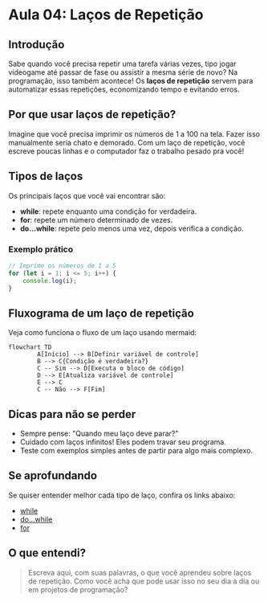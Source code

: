 # Aula 04: Laços de Repetição

## Introdução

Sabe quando você precisa repetir uma tarefa várias vezes, tipo jogar videogame até passar de fase ou assistir a mesma série de novo? Na programação, isso também acontece! Os **laços de repetição** servem para automatizar essas repetições, economizando tempo e evitando erros.

## Por que usar laços de repetição?

Imagine que você precisa imprimir os números de 1 a 100 na tela. Fazer isso manualmente seria chato e demorado. Com um laço de repetição, você escreve poucas linhas e o computador faz o trabalho pesado pra você!

## Tipos de laços

Os principais laços que você vai encontrar são:

- **while**: repete enquanto uma condição for verdadeira.
- **for**: repete um número determinado de vezes.
- **do...while**: repete pelo menos uma vez, depois verifica a condição.

### Exemplo prático

```javascript
// Imprime os números de 1 a 5
for (let i = 1; i <= 5; i++) {
    console.log(i);
}
```

## Fluxograma de um laço de repetição

Veja como funciona o fluxo de um laço usando mermaid:

```mermaid
flowchart TD
        A[Início] --> B[Definir variável de controle]
        B --> C{Condição é verdadeira?}
        C -- Sim --> D[Executa o bloco de código]
        D --> E[Atualiza variável de controle]
        E --> C
        C -- Não --> F[Fim]
```

## Dicas para não se perder

- Sempre pense: "Quando meu laço deve parar?"
- Cuidado com laços infinitos! Eles podem travar seu programa.
- Teste com exemplos simples antes de partir para algo mais complexo.

## Se aprofundando

Se quiser entender melhor cada tipo de laço, confira os links abaixo:

- [while](./while/README.md)
- [do...while](./do-while/README.md)
- [for](./for/README.md)

## O que entendi?

> Escreva aqui, com suas palavras, o que você aprendeu sobre laços de repetição. Como você acha que pode usar isso no seu dia a dia ou em projetos de programação?
